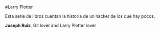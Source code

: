 #Larry Plotter

Esta serie de libros cuentan la historia de un hacker de los que hay pocos.

**Joseph Ruiz**, Git lover and Larry Plotter lover
